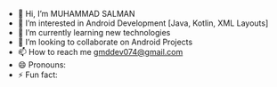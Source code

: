 - 👋 Hi, I’m MUHAMMAD SALMAN
- 👀 I’m interested in Android Development [Java, Kotlin, XML Layouts]
- 🌱 I’m currently learning new technologies
- 💞️ I’m looking to collaborate on Android Projects
- 📫 How to reach me gmddev074@gmail.com
- 😄 Pronouns: 
- ⚡ Fun fact: 

<!---
GmdDev074/GmdDev074 is a ✨ special ✨ repository because its `README.md` (this file) appears on your GitHub profile.
You can click the Preview link to take a look at your changes.
--->
